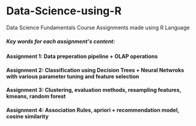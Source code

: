 # Data-Science-using-R
Data Science Fundamentals Course Assignments made using R Language

##### Key words for each assignment's content:

#### Assignment 1: Data preperation pipeline + OLAP operations
#### Assignment 2: Classification using Decision Trees + Neural Netwroks with various parameter tuning and feature selection
#### Assignment 3: Clustering, evaluation methods, resampling features, kmeans, random forest
#### Assignment 4: Association Rules, apriori + recommendation model, cosine similarity
